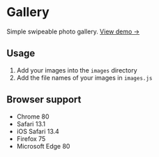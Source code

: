 # Gallery

Simple swipeable photo gallery. [View demo →](https://cldup.com/NYhJaV-jGy.html)

## Usage

1. Add your images into the `images` directory
2. Add the file names of your images in `images.js`

## Browser support

* Chrome 80
* Safari 13.1
* iOS Safari 13.4
* Firefox 75
* Microsoft Edge 80
